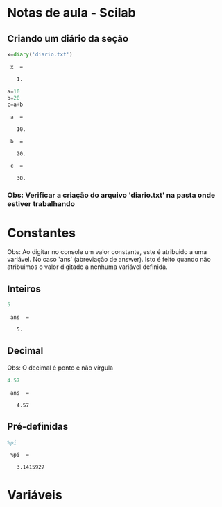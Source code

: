 # Notas de aula - Scilab

## Criando um diário da seção


```octave
x=diary('diario.txt')
```

    
     x  = 
    
       1.
    
    


```octave
a=10
b=20
c=a+b
```

    
     a  = 
    
       10.
    
     b  = 
    
       20.
    
     c  = 
    
       30.
    
    

### Obs: Verificar a criação do arquivo 'diario.txt' na pasta onde estiver trabalhando

# Constantes
Obs: Ao digitar no console um valor constante, este é atribuido a uma variável. No caso 'ans' (abreviação de answer). Isto é feito quando não atribuimos o valor digitado a nenhuma variável definida.
## Inteiros


```octave
5
```

    
     ans  =
    
       5.
    
    

## Decimal 
Obs: O decimal é ponto e não vírgula

```octave
4.57
```

    
     ans  =
    
       4.57
    
    

## Pré-definidas


```octave
%pi
```

    
     %pi  = 
    
       3.1415927
    


# Variáveis


```octave

```
